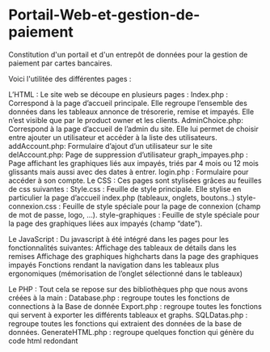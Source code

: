 # Portail-Web-et-gestion-de-paiement
Constitution d'un portail et d'un entrepôt de données pour la gestion de paiement par cartes bancaires.


Voici l'utilitée des différentes pages :

L’HTML : 
  Le site web se découpe en plusieurs pages : 
  Index.php : Correspond à la page d’accueil principale. Elle regroupe l’ensemble des données dans les tableaux annonce de trésorerie, remise et impayés. Elle n’est visible que par le product owner et les clients.
  AdminChoice.php: Correspond à la page d’accueil de l’admin du site. Elle lui permet de choisir entre ajouter un utilisateur et accéder à la liste des utilisateurs.
  addAccount.php: Formulaire d’ajout d’un utilisateur sur le site
  delAccount.php: Page de suppression d’utilisateur
  graph_impayes.php : Page affichant les graphiques liés aux impayés, triés par 4 mois ou 12 mois glissants mais aussi avec des dates à entrer.
  login.php : Formulaire pour accéder à son compte.
  Le CSS :
  Ces pages sont stylisées grâces au feuilles de css suivantes : 
  Style.css :  Feuille de style principale. Elle stylise en particulier la page d’accueil index.php (tableaux, onglets, boutons..)
  style-connexion.css : Feuille de style spéciale pour la page de connexion (champ de mot de passe, logo, …).
  style-graphiques :  Feuille de style spéciale pour la page des graphiques liées aux impayés (champ “date”).

Le JavaScript :
	Du javascript à été intégré dans les pages pour les fonctionnalités suivantes:
  Affichage des tableaux de détails dans les remises
  Affichage des graphiques highcharts dans la page des graphiques impayés
  Fonctions rendant la navigation dans les tableaux plus ergonomiques (mémorisation de l’onglet sélectionné dans le tableaux)

Le PHP :
  Tout cela se repose sur des bibliothèques php que nous avons créées à la main : 
  Database.php : regroupe toutes les fonctions de connections à la Base de donnée
  Export.php : regroupe toutes les fonctions qui servent à exporter les différents    tableaux et graphs.
  SQLDatas.php : regroupe toutes les fonctions qui extraient des données de la base de données.
  GenerateHTML.php : regroupe quelques fonction qui génère du code html redondant 
